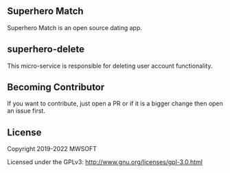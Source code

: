 ## Superhero Match
Superhero Match is an open source dating app.

## superhero-delete
This micro-service is responsible for deleting user account functionality. 

## Becoming Contributor
If you want to contribute, just open a PR or if it is a bigger change then open an issue first.

## License
Copyright 2019-2022 MWSOFT

Licensed under the GPLv3: http://www.gnu.org/licenses/gpl-3.0.html